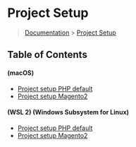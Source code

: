 # Project Setup

> [Documentation](../readme.md) > [Project Setup](./readme.md)

## Table of Contents

#### (macOS)
- [Project setup PHP default](macos/platform/php/default.md)
- [Project setup Magento2](macos/platform/php/magento2.md)

#### (WSL 2) (Windows Subsystem for Linux)
- [Project setup PHP default](wsl2/platform/php/default.md)
- [Project setup Magento2](wsl2/platform/php/magento2.md)

